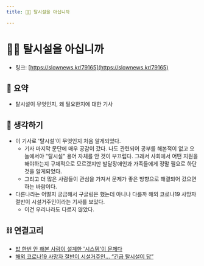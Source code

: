 ```yaml
---
title: 🧑‍🦽 탈시설을 아십니까

---
```

# 🧑‍🦽 탈시설을 아십니까

- 링크: [https://slownews.kr/79165](https://slownews.kr/79165)

## 📝 요약 
- 탈시설이 무엇인지, 왜 필요한지에 대한 기사  


## 🤔 생각하기 
- 이 기사로 '탈시설'이 무엇인지 처음 알게되었다.  
  - 기사 마지막 문단에 매우 공감이 갔다. 나도 관련되어 공부를 해본적이 없고 오늘에서야 "탈시설" 용어 자체를 안 것이 부끄럽다. 그래서 사회에서 어떤 지원을 해야하는지 구체적으로 모르겠지만 발달장애인과 가족들에게 정말 필요로 하단 것을 알게되었다.  
  - 그리고 더 많은 사람들이 관심을 가져서 문제가 좋은 방향으로 해결되어 갔으면 하는 바람이다.  
- 다른나라는 어떨지 궁금해서 구글링은 했는데 아니나 다를까 해외 코로나19 사망자 절반이 시설거주인이라는 기사를 보았다.  
  - 이건 우리나라도 다르지 않았다.  

## ⛓ 연결고리
- [밥 한번 안 해본 사람이 설계한 '시스템'이 문제다](../Life/who-cares.md)
- [해외 코로나19 사망자 절반이 시설거주인… “긴급 탈시설이 답”](https://www.beminor.com/news/articleView.html?idxno=20382)